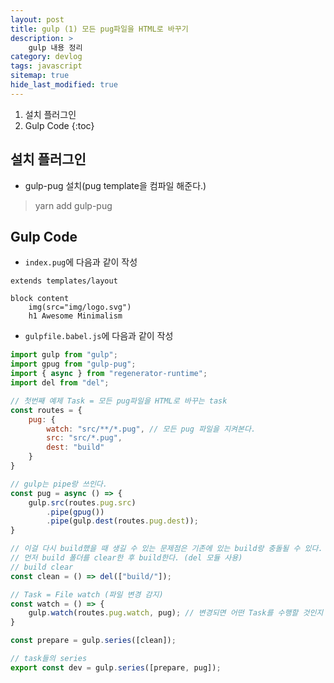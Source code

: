 ```yaml
---
layout: post
title: gulp (1) 모든 pug파일을 HTML로 바꾸기
description: >
    gulp 내용 정리
category: devlog
tags: javascript
sitemap: true
hide_last_modified: true
---
```


1. 설치 플러그인
2. Gulp Code
{:toc}

## 설치 플러그인

- gulp-pug 설치(pug template을 컴파일 해준다.)
> yarn add gulp-pug


## Gulp Code


- `index.pug`에 다음과 같이 작성

```pug
extends templates/layout

block content
    img(src="img/logo.svg")
    h1 Awesome Minimalism
```


- `gulpfile.babel.js`에 다음과 같이 작성

```js
import gulp from "gulp";
import gpug from "gulp-pug";
import { async } from "regenerator-runtime";
import del from "del";

// 첫번째 예제 Task = 모든 pug파일을 HTML로 바꾸는 task
const routes = {
    pug: {
        watch: "src/**/*.pug", // 모든 pug 파일을 지켜본다.
        src: "src/*.pug",
        dest: "build" 
    }
}

// gulp는 pipe랑 쓰인다.
const pug = async () => {
    gulp.src(routes.pug.src)
        .pipe(gpug())
        .pipe(gulp.dest(routes.pug.dest));
}

// 이걸 다시 build했을 때 생길 수 있는 문제점은 기존에 있는 build랑 충돌될 수 있다.
// 먼저 build 폴더를 clear한 후 build한다. (del 모듈 사용)
// build clear
const clean = () => del(["build/"]);

// Task = File watch (파일 변경 감지)
const watch = () => {
    gulp.watch(routes.pug.watch, pug); // 변경되면 어떤 Task를 수행할 것인지 -> pug
}

const prepare = gulp.series([clean]);

// task들의 series
export const dev = gulp.series([prepare, pug]);
```